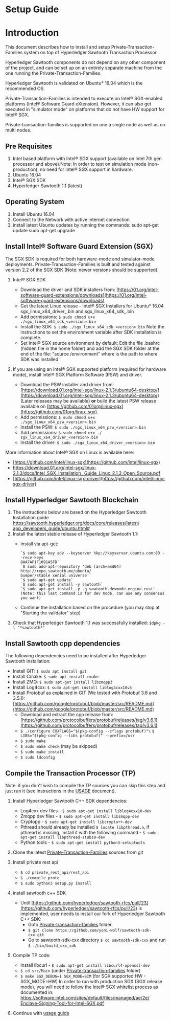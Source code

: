 # Setup Guide

# Introduction

This document describes how to install and setup Private-Transaction-Families 
system on top of Hyperledger Sawtooth Transaction Processor.

Hyperledger Sawtooth components do not depend on any other component of the 
project, and can be set up on an entirely separate machine from the one running
the Private-Transaction-Families.

Hyperledger Sawtooth is validated on Ubuntu* 16.04 which is the recommended OS.

Private-Transaction-Families is intended to execute on Intel® SGX-enabled 
platforms (Intel® Software Guard eXtension). However, it can also get executed 
in "simulator mode" on platforms that do not have HW support for Intel® SGX.

Private-transaction-families is supported on one a single node as well as on 
multi nodes.

## Pre Requisites

1. Intel based platform with Intel® SGX support (available on Intel 7th gen 
   processor and above).Note: In order to test on simulation mode 
   (non-production), no need for Intel® SGX support in hardware.
3. Ubuntu 16.04
4. Intel® SGX SDK
5. Hyperledger Sawtooth 1.1 (latest)

## Operating System

1. Install Ubuntu 16.04
2. Connect to the Network with active internet connection
3. install latest Ubuntu updates by running the commands:
   sudo apt-get update
   sudo apt-get upgrade

## Install Intel® Software Guard Extension (SGX)

The SGX SDK is required for both hardware-mode and simulator-mode deployments. 
Private-Transaction-Families is built and tested against version 2.2 of the SGX
SDK (Note: newer versions should be supported).

1. Intel® SGX SDK
   - Download the driver and SDK installers from: 
     [https://01.org/intel-software-guard-extensions/downloads](https://01.org/intel-software-guard-extensions/downloads)
   - Get the latest Linux release - Intel® SGX Installers for Ubuntu* 16.04
      sgx_linux_x64_driver_<version>.bin and sgx_linux_x64_sdk_<version>.bin
   - Add permissions: `$ sudo chmod u+x ./sgx_linux_x64_sdk_<version>.bin`
   - Install the SDK: `$ sudo ./sgx_linux_x64_sdk_<version>.bin`
     Note the instructions to set the environment variable after SDK 
     installation is complete.
   - Set Intel® SGX source environment by default:
     Edit the file .bashrc (hidden file in the home folder) and add the SGX SDK
     folder at the end of the file: "source <sgx sdk install path>/environment" 
     where <sgx sdk install path> is the path to where SDK was installed

2. If you are using an Intel® SGX supported platform (required for hardware mode), 
   install Intel® SGX Platform Software (PSW) and driver.
   - Download the PSW installer and driver from: 
     [https://download.01.org/intel-sgx/linux-2.1.3/ubuntu64-desktop/](https://download.01.org/intel-sgx/linux-2.1.3/ubuntu64-desktop/) (Later releases may be available)
     **or** build the latest PSW release available on
     [https://github.com/01org/linux-sgx](https://github.com/01org/linux-sgx).
   - Add permissions: `$ sudo chmod u+x ./sgx_linux_x64_psw_<version>.bin`
   - Install the PSW: `$ sudo ./sgx_linux_x64_psw_<version>.bin`
   - Add permissions: `$ sudo chmod u+x ./ sgx_linux_x64_driver_<version>.bin`
   - Install the driver: `$ sudo ./sgx_linux_x64_driver_<version>.bin`

More information about Intel® SGX on Linux is available here:
 - [https://github.com/intel/linux-sgx](https://github.com/intel/linux-sgx)
 - [https://download.01.org/intel-sgx/linux-2.1.3/docs/Intel_SGX_Installation_
    Guide_Linux_2.1.3_Open_Source.pdf](https://download.01.org/intel-sgx/linux-2.1.3/docs/Intel_SGX_Installation_Guide_Linux_2.1.3_Open_Source.pdf)
 - [https://github.com/intel/linux-sgx-driver](https://github.com/intel/linux-sgx-driver)

## Install Hyperledger Sawtooth Blockchain

1. The instructions below are based on the Hyperledger Sawtooth Installation guide
   [https://sawtooth.hyperledger.org/docs/core/releases/latest/
    app_developers_guide/ubuntu.html#](https://sawtooth.hyperledger.org/docs/core/releases/latest/app_developers_guide/ubuntu.html)
1. Install the latest stable release of Hyperledger Sawtooth 1.1:
   - Install via apt-get:
   
         `$ sudo apt-key adv --keyserver hkp://keyserver.ubuntu.com:80 --recv-keys
         8AA7AF1F1091A5FD`    
         `$ sudo add-apt-repository 'deb [arch=amd64] http://repo.sawtooth.me/ubuntu/
         bumper/stable xenial universe'`         
         `$ sudo apt-get update`         
         `$ sudo apt-get install -y sawtooth`         
         `$ sudo apt-get install -y -q sawtooth-devmode-engine-rust`          
         (Note: this last command is for dev mode, can use any consensus you want)
   
   - Continue the installation based on the procedure (you may stop at 
     "Starting the validator" step)
1. Check that Hyperledger Sawtooth 1.1 was successfully installed: 
   `$dpkg -l "*sawtooth*"`

## Install Sawtooth cpp dependencies

The following dependencies need to be installed after Hyperledger Sawtooth 
installation:
 - Install GIT:  `$ sudo apt install git`
 - Install Cmake:  `$ sudo apt install cmake`
 - Install ZMQ: `$ sudo apt-get install libzmqpp3`
 - Install Log4cxx: `$ sudo apt-get install liblog4cxx10v5`
 - Install Protobuf as explained in GIT (We tested with Protobuf 3.6 and 3.5.1):
   [https://github.com/google/protobuf/blob/master/src/README.md](https://github.com/google/protobuf/blob/master/src/README.md)
   - Download and extract the cpp release from:
     [https://github.com/protocolbuffers/protobuf/releases/tag/v3.6.1](https://github.com/protocolbuffers/protobuf/releases/tag/v3.6.1)
   - `$ ./configure CXXFLAGS="$(pkg-config --cflags protobuf)"\`
     `$ LIBS="$(pkg-config --libs protobuf)" --prefix=/usr`
   - `$ sudo make`
   - `$ sudo make check` (may be skipped)
   - `$ sudo make install`
   - `$ sudo ldconfig`

## Compile the Transaction Processor (TP)

Note: if you don't wish to compile the TP sources you can skip this step and 
just run it (see instructions in the [USAGE](USAGE.md) document).

1. Install Hyperledger Sawtooth C++ SDK dependencies:
   - Log4cxx dev files -  `$ sudo apt-get install liblog4cxx10-dev`
   - Zmqpp dev files - `$ sudo apt-get install libzmqpp-dev`
   - Cryptopp - `$ sudo apt-get install libcrypto++-dev`
   - Pthread should already be installed `$ locate libpthread.a`, 
      if pthread is missing, install it with the following command - 
      `$ sudo apt-get install libpthread-stubs0-dev`
   - Python tools - `$ sudo apt-get install python3-setuptools`

2. Clone the latest [Private-Transaction-Families](./) sources from git
3. Install private rest api
   - `$ cd private_rest_api/rest_api`
   - `$ ./compile_proto`
   - `$ sudo python3 setup.py install`

4. install sawtooth c++ SDK
   - Until  [https://github.com/hyperledger/sawtooth-rfcs/pull/23](https://github.com/hyperledger/sawtooth-rfcs/pull/23)  is implemented,
     user needs to install our fork of Hyperledger Sawtooth C++ SDK:
      - Goto [Private-transaction-families](./) folder.
      - `$ git clone https://github.com/yoni-wolf/sawtooth-sdk-cxx.git`
      - Go to sawtooth-sdk-cxx directory `$ cd sawtooth-sdk-cxx` and run 
        `$ ./bin/build_cxx_sdk`
5. Compile TP code:
   - Install libcurl - `$ sudo apt-get install libcurl4-openssl-dev`
   - `$ cd src/Main` (under [Private-transaction-families](./) folder)
   - `$ make SGX_DEBUG=1 SGX_MODE=SIM` (for SGX supported HW - SGX_MODE=HW)
     In order to run with production SGX (SGX release mode), you will need 
     to follow the Intel® SGX whitelist process as documented in:
     [https://software.intel.com/sites/default/files/managed/ae/2e/
      Enclave-Signing-Tool-for-Intel-SGX.pdf](https://software.intel.com/sites/default/files/managed/ae/2e/Enclave-Signing-Tool-for-Intel-SGX.pdf)

6. Continue with [usage guide](USAGE.md)
     
     
